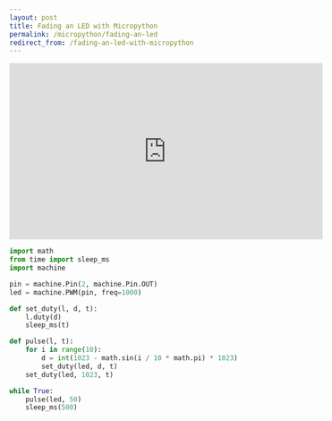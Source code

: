 ```yaml
---
layout: post
title: Fading an LED with Micropython
permalink: /micropython/fading-an-led
redirect_from: /fading-an-led-with-micropython
---
```

<div class="video-container">
<iframe width="560" height="315" src="https://www.youtube.com/embed/GFwwPe4uO34" frameborder="0" allowfullscreen></iframe>
</div>

```python
import math
from time import sleep_ms
import machine

pin = machine.Pin(2, machine.Pin.OUT)
led = machine.PWM(pin, freq=1000)

def set_duty(l, d, t):
    l.duty(d)
    sleep_ms(t)

def pulse(l, t):
    for i in range(10):
        d = int(1023 - math.sin(i / 10 * math.pi) * 1023)
        set_duty(led, d, t)
    set_duty(led, 1023, t)

while True:
    pulse(led, 50)
    sleep_ms(500)
```
